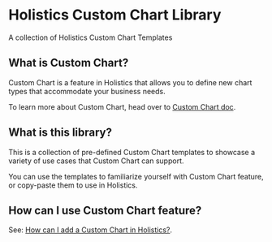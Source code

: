 # Holistics Custom Chart Library

A collection of Holistics Custom Chart Templates

## What is Custom Chart?

Custom Chart is a feature in Holistics that allows you to define new chart types that accommodate your business needs. 

To learn more about Custom Chart, head over to [Custom Chart doc](https://docs.holistics.io/docs/charts/custom-charts).

## What is this library? 

This is a collection of pre-defined Custom Chart templates to showcase a variety of use cases that Custom Chart can support. 

You can use the templates to familiarize yourself with Custom Chart feature, or copy-paste them to use in Holistics.

## How can I use Custom Chart feature?

See: [How can I add a Custom Chart in Holistics?](https://docs.holistics.io/docs/charts/custom-charts#how-to-add-a-custom-chart). 
